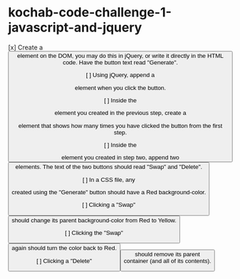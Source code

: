 # kochab-code-challenge-1-javascript-and-jquery

[x] Create a <button> element on the DOM, you may do this in jQuery, or write it directly in the HTML code. Have the button text read "Generate".

[ ] Using jQuery, append a <div> element when you click the button.

[ ] Inside the <div> element you created in the previous step, create a <p> element that shows how many times you have clicked the button from the first step.

[ ] Inside the <div> element you created in step two, append two <button> elements. The text of the two buttons should read "Swap" and "Delete".

[ ] In a CSS file, any <div> created using the "Generate" button should have a Red background-color.

[ ] Clicking a "Swap" <button> should change its parent background-color from Red to Yellow.

[ ] Clicking the "Swap" <button> again should turn the color back to Red.

[ ] Clicking a "Delete" <button> should remove its parent <div> container (and all of its contents).